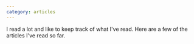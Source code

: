 ```yaml
---
category: articles
---
```

I read a lot and like to keep track of what I've read.  Here are a few of the articles I've read so far.
